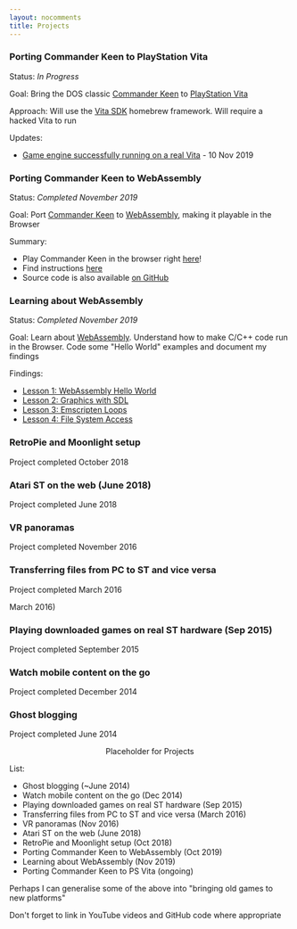 ```yaml
---
layout: nocomments
title: Projects
---
```


### Porting Commander Keen to PlayStation Vita 

Status: *In Progress*

Goal: Bring the DOS classic <a href="https://en.wikipedia.org/wiki/Commander_Keen">Commander Keen</a> to <a href="https://en.wikipedia.org/wiki/PlayStation_Vita">PlayStation Vita</a>

Approach: Will use the <a href="https://vitasdk.org/">Vita SDK</a> homebrew framework. Will require a hacked Vita to run

Updates:
- <a href="https://twitter.com/jamesfmackenzie/status/1193643306850369536">Game engine successfully running on a real Vita</a> - 10 Nov 2019


### Porting Commander Keen to WebAssembly 

Status: *Completed November 2019*

Goal: Port <a href="https://en.wikipedia.org/wiki/Commander_Keen">Commander Keen</a> to <a href="https://en.wikipedia.org/wiki/WebAssembly">WebAssembly</a>, making it playable in the Browser

Summary:
- Play Commander Keen in the browser right <a href="http://jamesfmackenzie.com/chocolatekeen">here</a>!
- Find instructions <a href="http://www.jamesfmackenzie.com/2019/10/28/commander-keen-ported-to-webassembly/">here</a>
- Source code is also available <a href="https://github.com/jamesfmackenzie/chocolatekeen">on GitHub</a>


### Learning about WebAssembly

Status: *Completed November 2019*

Goal: Learn about <a href="https://en.wikipedia.org/wiki/WebAssembly">WebAssembly</a>. Understand how to make C/C++ code run in the Browser. Code some "Hello World" examples and document my findings

Findings:
- <a href="http://www.jamesfmackenzie.com/2019/11/30/whats-is-webassembly-hello-world/">Lesson 1: WebAssembly Hello World</a>
- <a href="http://www.jamesfmackenzie.com/2019/12/01/webassembly-graphics-with-sdl/">Lesson 2: Graphics with SDL</a>
- <a href="http://www.jamesfmackenzie.com/2019/12/03/webassembly-emscripten-loops/">Lesson 3: Emscripten Loops</a>
- <a href="http://www.jamesfmackenzie.com/2019/12/08/webassembly-loading-files/">Lesson 4: File System Access</a>


### RetroPie and Moonlight setup

Project completed October 2018


### Atari ST on the web (June 2018)

Project completed June 2018


### VR panoramas

Project completed November 2016


### Transferring files from PC to ST and vice versa

Project completed March 2016


March 2016)

### Playing downloaded games on real ST hardware (Sep 2015)

Project completed September 2015

### Watch mobile content on the go

Project completed December 2014

### Ghost blogging

Project completed June 2014



<p style="text-align: center;">Placeholder for Projects</p>

List:
- Ghost blogging (~June 2014)
- Watch mobile content on the go (Dec 2014)
- Playing downloaded games on real ST hardware (Sep 2015)
- Transferring files from PC to ST and vice versa (March 2016)
- VR panoramas (Nov 2016)
- Atari ST on the web (June 2018)
- RetroPie and Moonlight setup (Oct 2018)
- Porting Commander Keen to WebAssembly (Oct 2019)
- Learning about WebAssembly (Nov 2019)
- Porting Commander Keen to PS Vita (ongoing)

Perhaps I can generalise some of the above into "bringing old games to new platforms"

Don't forget to link in YouTube videos and GitHub code where appropriate

